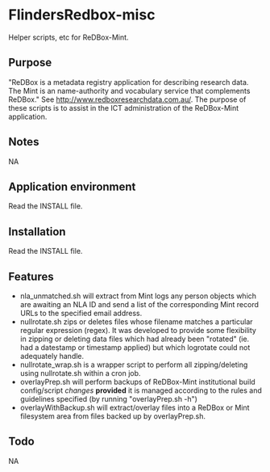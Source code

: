 FlindersRedbox-misc
===================

Helper scripts, etc for ReDBox-Mint.

Purpose
-------
"ReDBox is a metadata registry application for describing research data.
The Mint is an name-authority and vocabulary service that complements ReDBox."
See http://www.redboxresearchdata.com.au/. The purpose of these scripts is to
assist in the ICT administration of the ReDBox-Mint application.

Notes
-----
NA

Application environment
-----------------------
Read the INSTALL file.

Installation
------------
Read the INSTALL file.

Features
--------
* nla_unmatched.sh will extract from Mint logs any person objects which are
  awaiting an NLA ID and send a list of the corresponding Mint record URLs
  to the specified email address.
* nullrotate.sh zips or deletes files whose filename matches a particular
  regular expression (regex). It was developed to provide some flexibility
  in zipping or deleting data files which had already been "rotated" (ie.
  had a datestamp or timestamp applied) but which logrotate could not
  adequately handle.
* nullrotate_wrap.sh is a wrapper script to perform all zipping/deleting
  using nullrotate.sh within a cron job.
* overlayPrep.sh will perform backups of ReDBox-Mint institutional build
  config/script _changes_ __provided__ it is managed according to the rules
  and guidelines specified (by running "overlayPrep.sh -h")
* overlayWithBackup.sh will extract/overlay files into a ReDBox or Mint
  filesystem area from files backed up by overlayPrep.sh.

Todo
----
NA


